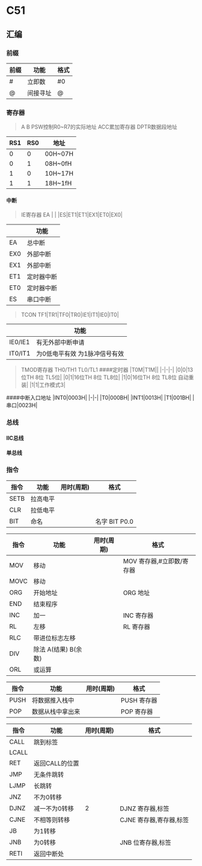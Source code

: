 # C51

## 汇编
### 前缀
|前缀|功能|格式|
|--|--|--|
|\#|立即数|#0|
|@|间接寻址|@|
### 寄存器
>A B
>PSW控制R0~R7的实际地址
>ACC累加寄存器
>DPTR数据段地址

|RS1|RS0|地址|
|--|--|--|
|0|0|00H~07H|
|0|1|08H~0fH|
|1|0|10H~17H|
|1|1|18H~1fH|

#### 中断
> IE寄存器
>EA | | |ES|ET1|ET1|EX1|ET0|EX0| 

||功能|
|-|-|
|EA|总中断|
|EX0|外部中断|
|EX1|外部中断|
|ET1|定时器中断|
|ET0|定时器中断|
|ES|串口中断|

>TCON
TF1|TR1|TF0|TR0|IE1|IT1|IE0|IT0|

||功能|
|-|-|
|IE0/IE1|有无外部中断申请|
|IT0/IT1|为0低电平有效 为1脉冲信号有效|

>TMOD寄存器
TH0/TH1 TL0/TL1
####定时器
|T0M|T1M||
|-|-|-|
|0|0|13位TH 8位 TL5位|
|0|1|16位TH 8位 TL8位|
|1|0|16位TH 8位 TL8位 自动重装|
|1|1|工作模式3|

####中断入口地址
|INT0|0003H|
|-|-|
|T0|000BH|
|INT1|0013H|
|T1|001BH|
|串口|0023H|
### 总线
#### IIC总线
#### 单总线

### 指令

|指令|功能|用时(周期)|格式|
|--|--|--|--|
|SETB|拉高电平|||
|CLR|拉低电平|||
|BIT|命名||名字 BIT P0.0|

|指令|功能|用时(周期)|格式|
|--|--|--|--|
|MOV|移动||MOV 寄存器,#立即数/寄存器|
|MOVC|移动||
|ORG|开始地址||ORG 地址|
|END|结束程序|||
|INC|加一||INC 寄存器|
|RL|左移||RL 寄存器|
|RLC|带进位标志左移|
|DIV|除法 A(结果) B(余数)||||
|ORL|或运算|||


|指令|功能|用时(周期)|格式|
|--|--|--|--|
|PUSH|将数据推入栈中||PUSH 寄存器|
|POP|数据从栈中拿出来||POP 寄存器|

|指令|功能|用时(周期)|格式|
|--|--|--|--|
|CALL|跳到标签|||
|LCALL|
|RET|返回CALL的位置|||
|JMP|无条件跳转||
|LJMP|长跳转||
|JNZ|不为0转移||
|DJNZ|减一不为0转移|2|DJNZ 寄存器,标签|
|CJNE|不相等则转移||CJNE 寄存器,寄存器,标签|
|JB|为1转移||
|JNB|为0转移||JNB 位寄存器,标签
|RETI|返回中断处|



